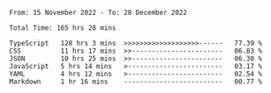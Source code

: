 <!-- <div align="center">
  
  ![](https://raw.githubusercontent.com/iaizawa0623/github-stats/master/generated/overview.svg#gh-dark-mode-only)
  ![](https://raw.githubusercontent.com/iaizawa0623/github-stats/master/generated/overview.svg#gh-light-mode-only)
  ![](https://raw.githubusercontent.com/iaizawa0623/github-stats/master/generated/languages.svg#gh-dark-mode-only)
  ![](https://raw.githubusercontent.com/iaizawa0623/github-stats/master/generated/languages.svg#gh-light-mode-only)

</div> -->


<!--
<a href="https://github.com/anuraghazra/github-readme-stats">
  <img src="https://github-readme-stats.vercel.app/api?username=iaizawa0623&show_icons=true&count_private=true&theme=dracula&line_height=40" />
  <img src="https://github-readme-stats.vercel.app/api/top-langs/?username=iaizawa0623&count_private=true&theme=dracula" />
</a>

***
-->

<!--START_SECTION:waka-->

```text
From: 15 November 2022 - To: 28 December 2022

Total Time: 165 hrs 28 mins

TypeScript   128 hrs 3 mins  >>>>>>>>>>>>>>>>>>>------   77.39 %
CSS          11 hrs 17 mins  >>-----------------------   06.83 %
JSON         10 hrs 25 mins  >>-----------------------   06.30 %
JavaScript   5 hrs 14 mins   >------------------------   03.17 %
YAML         4 hrs 12 mins   >------------------------   02.54 %
Markdown     1 hr 16 mins    -------------------------   00.77 %
```

<!--END_SECTION:waka-->
